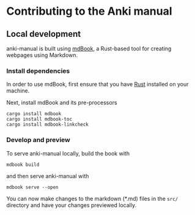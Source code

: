 # Contributing to the Anki manual

## Local development

anki-manual is built using [mdBook](https://rust-lang.github.io/mdBook/), a Rust-based tool for creating webpages using Markdown.

### Install dependencies

In order to use mdBook, first ensure that you have [Rust](https://www.rust-lang.org/tools/install) installed on your machine.

Next, install mdBook and its pre-processors
```
cargo install mdbook
cargo install mdbook-toc
cargo install mdbook-linkcheck
```

### Develop and preview

To serve anki-manual locally, build the book with

```
mdbook build
```

and then serve anki-manual with

```
mdbook serve --open
```

You can now make changes to the markdown (*.md) files in the `src/` directory and have your changes previewed locally.